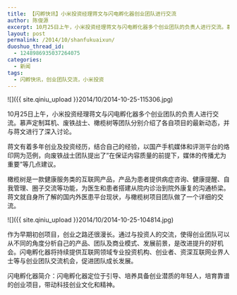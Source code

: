 ```yaml
---
title: 【闪孵快讯】小米投资经理蒋文与闪电孵化器创业团队进行交流
author: 陈俊源
excerpt: 10月25日上午，小米投资经理蒋文与闪电孵化器多个创业团队的负责人进行交流。慕声定制耳机、废铁战士、橄榄树等团队分别介绍了各自项目的最新动态，并与蒋文进行了深入讨论。
layout: post
permalink: /2014/10/shanfukuaixun/
duoshuo_thread_id:
  - 1248986935037264075
categories:
  - 新闻
tags:
  - 闪孵快讯，创业团队交流，小米投资
---
```


![]({{ site.qiniu_upload }}2014/10/2014-10-25-115306.jpg)


10月25日上午，小米投资经理蒋文与闪电孵化器多个创业团队的负责人进行交流。慕声定制耳机、废铁战士、橄榄树等团队分别介绍了各自项目的最新动态，并与蒋文进行了深入讨论。

蒋文有着多年创业及投资经历，结合自己的经验，以国产手机媒体和评测平台的烙印网为范例，向废铁战士团队提出了&#8221;在保证内容质量的前提下，媒体的传播尤为重要&#8221;等几点建议。


橄榄树是一款健康服务类的互联网产品，产品为患者提供病症咨询、健康提醒、自我管理、圈子交流等功能，为医生和患者搭建从院内诊治到院外康复的沟通桥梁。蒋文就自身所了解的国内外医患平台现状，与橄榄树项目团队做了一个详细的交流。


![]({{ site.qiniu_upload }}2014/10/2014-10-25-104814.jpg)

作为早期初创项目，创业之路还很漫长。通过与投资人的交流，使得创业团队可以从不同的角度分析自己的产品、团队及商业模式、发展前景，是改进提升的好机会。闪电孵化器将持续提供互联网领域专业投资机构、创业者、资深互联网业界人士等与创业团队交流机会，促进团队成长发展。


闪电孵化器简介：闪电孵化器定位于引导、培养具备创业潜质的年轻人，培育靠谱的创业项目，带动科技创业文化和精神。
